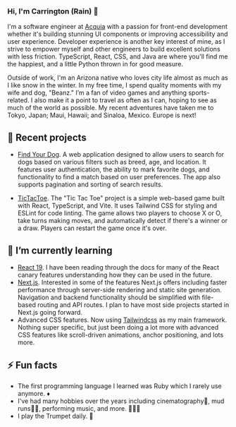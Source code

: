 ### Hi, I'm Carrington (Rain) 👋

I'm a software engineer at [Acquia](https://acquia.com) with a passion for front-end development
whether it's building stunning UI components or improving accessibility and user experience. 
Developer experience is another key interest of mine, as I strive to empower myself and other engineers 
to build excellent solutions with less friction. TypeScript, React, CSS, and Java are where you'll find 
me the happiest, and a little Python thrown in for good measure.

Outside of work, I'm an Arizona native who loves city life almost as much as I like snow in the winter. 
In my free time, I spend quality moments with my wife and dog, "Beanz." I’m a fan of video games and anything 
sports-related.  I also make it a point to travel as often as I can, hoping to see as much of the world as possible. 
My recent adventures have taken me to Tokyo, Japan; Maui, Hawaii; and Sinaloa, Mexico. Europe is next! 

## 🔭 Recent projects

- [Find Your Dog](https://github.com/CarringtonAllison/FindYourDog). A web application designed to allow users to search for dogs based on various filters such as breed, age, and location. It features user authentication, the ability to mark favorite dogs, and functionality to find a match based on user preferences. The app also supports pagination and sorting of search results.

- [TicTacToe](https://github.com/CarringtonAllison/tictactoe). The "Tic Tac Toe" project is a simple web-based game built with React, TypeScript, and Vite. It uses Tailwind CSS for styling and ESLint for code linting. The game allows two players to choose X or O, take turns making moves, and automatically detect if there's a winner or a draw. Players can restart the game once it's over.

## 🌱 I’m currently learning

- [React 19](https://react.dev/). I have been reading through the docs for many of
  the React canary features understanding how they can be used in the
  future.
- [Next.js](https://nextjs.org/). Interested in some of the features Next.js offers including
  faster performance through server-side rendering and static site generation. Navigation and
  backend functionality should be simplified with file-based routing and API routes.
  I plan to have most side projects started in Next.js going forward. 
- Advanced CSS features. Now using [Tailwindcss](https://tailwindcss.com/) as my main framework. Nothing super specific, but
  just been doing a lot more with advanced CSS features like scroll-driven animations, anchor positioning, and lots more.

## ⚡ Fun facts

- The first programming language I learned was Ruby which I rarely
  use anymore. ♦️  
- I've had many hobbies over the years including cinematography🎥,
  mud runs🏃‍♂️, performing music, and more. 🏅🏀🏈
- I play the Trumpet daily. 🎺  
